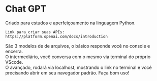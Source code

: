 # Chat GPT

Criado para estudos e aperfeiçoamento na linguagem Python.

``Link para criar suas APIs: https://platform.openai.com/docs/introduction``

São 3 modelos de de arquivos, o básico responde você no console e encerra. </br>
O intermediário, você conversa com o mesmo via terminal do próprio VScode. </br>
O avançado, rodará via localhost, mostrando o link no terminal e você precisando abrir em seu navegador padrão. Faça bom uso!

<!-- 
Luiz Gustavo Zanoni
27/03/2023
21:24 
-->
